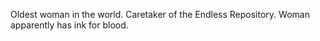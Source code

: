 Oldest woman in the world.  Caretaker of the Endless Repository.
Woman apparently has ink for blood.
